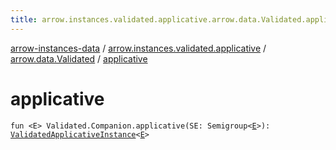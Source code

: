 ```yaml
---
title: arrow.instances.validated.applicative.arrow.data.Validated.applicative - arrow-instances-data
---
```


[arrow-instances-data](../../index.html) / [arrow.instances.validated.applicative](../index.html) / [arrow.data.Validated](index.html) / [applicative](./applicative.html)

# applicative

`fun <E> Validated.Companion.applicative(SE: Semigroup<`[`E`](applicative.html#E)`>): `[`ValidatedApplicativeInstance`](../../arrow.instances/-validated-applicative-instance/index.html)`<`[`E`](applicative.html#E)`>`